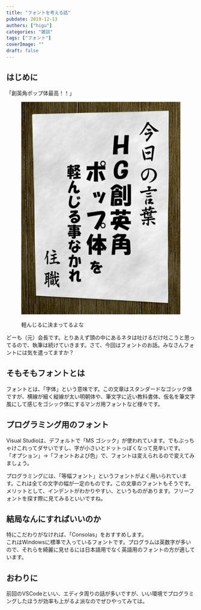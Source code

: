 ```yaml
---
title: "フォントを考える話"
pubdate: 2019-12-13
authers: ["higu"]
categories: "雑談"
tags: ["フォント"]
coverImage: ""
draft: false
---
```


## はじめに

「創英角ポップ体最高！！」

<figure>

![](../../assets/post/20191213/images.jpeg)

<figcaption>

軽んじるに決まってるよな

</figcaption>

</figure>

どーも（元）会長です。とりあえず頭の中にあるネタは吐けるだけ吐こうと思ってるので、執筆は続けていきます。さて、今回はフォントのお話。みなさんフォントには気を遣ってますか？

## そもそもフォントとは

フォントとは、「字体」という意味です。この文章はスタンダードなゴシック体ですが、横線が細く縦線が太い明朝体や、筆文字に近い教科書体、仮名を筆文字風にして感じをゴシック体にするマンガ用フォントなど様々です。

## プログラミング用のフォント

Visual Studioは、デフォルトで「MS ゴシック」が使われています。でもぶっちゃけこれってダサいですし、字が小さいとドットっぽくなって見辛いです。  
「オプション」→「フォントおよび色」で、フォントは変えられるので変えてみましょう。  
  
プログラミングには、「等幅フォント」というフォントがよく用いられています。これは全ての文字の幅が一定のものです。この文章のフォントもそうです。  
メリットとして、インデントがわかりやすい、というものがあります。フリーフォントを探す際に見てみるといいですね。

## 結局なんにすればいいのか

特にこだわりがなければ、「Consolas」をおすすめします。  
これはWindowsに標準で入っているフォントです。プログラムは英数字が多いので、それらを綺麗に見せるには日本語用でなく英語用のフォントの方が適しています。

## おわりに

前回のVSCodeといい、エディタ周りの話が多いですが、いい環境でプログラミングしたほうが効率も上がるよ派なのでぜひやってみては。
